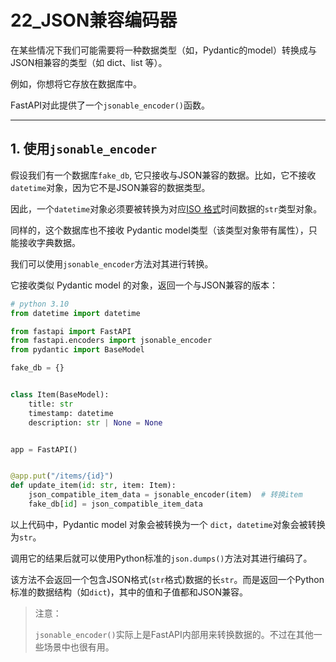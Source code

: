 # 22_JSON兼容编码器

在某些情况下我们可能需要将一种数据类型（如，Pydantic的model）转换成与JSON相兼容的类型（如 dict、list 等）。

例如，你想将它存放在数据库中。

FastAPI对此提供了一个`jsonable_encoder()`函数。

---

## 1. 使用`jsonable_encoder`

假设我们有一个数据库`fake_db`, 它只接收与JSON兼容的数据。比如，它不接收`datetime`对象，因为它不是JSON兼容的数据类型。

因此，一个`datetime`对象必须要被转换为对应[ISO 格式](https://en.wikipedia.org/wiki/ISO_8601)时间数据的`str`类型对象。

同样的，这个数据库也不接收 Pydantic model类型（该类型对象带有属性），只能接收字典数据。

我们可以使用`jsonable_encoder`方法对其进行转换。

它接收类似 Pydantic model 的对象，返回一个与JSON兼容的版本：

```python
# python 3.10
from datetime import datetime

from fastapi import FastAPI
from fastapi.encoders import jsonable_encoder
from pydantic import BaseModel

fake_db = {}


class Item(BaseModel):
    title: str
    timestamp: datetime
    description: str | None = None


app = FastAPI()


@app.put("/items/{id}")
def update_item(id: str, item: Item):
    json_compatible_item_data = jsonable_encoder(item)  # 转换item
    fake_db[id] = json_compatible_item_data
```

以上代码中，Pydantic model 对象会被转换为一个 `dict`，`datetime`对象会被转换为`str`。

调用它的结果后就可以使用Python标准的`json.dumps()`方法对其进行编码了。

该方法不会返回一个包含JSON格式(`str`格式)数据的长`str`。而是返回一个Python标准的数据结构（如`dict`)，其中的值和子值都和JSON兼容。

> 注意：
> 
> `jsonable_encoder()`实际上是FastAPI内部用来转换数据的。不过在其他一些场景中也很有用。